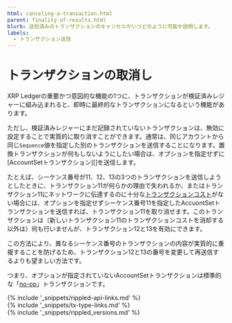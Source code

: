 ```yaml
---
html: canceling-a-transaction.html
parent: finality-of-results.html
blurb: 送信済みのトランザクションのキャンセルがいつどのように可能か説明します。
labels:
  - トランザクション送信
---
```

# トランザクションの取消し

XRP Ledgerの重要かつ意図的な機能の1つに、トランザクションが検証済みレジャーに組み込まれると、即時に最終的なトランザクションになるという機能があります。

ただし、検証済みレジャーにまだ記録されていないトランザクションは、無効に設定することで実質的に取り消すことができます。通常は、同じアカウントから同じ`Sequence`値を指定した別のトランザクションを送信することになります。置換トランザクションが何もしないようにしたい場合は、オプションを指定せずに[AccountSetトランザクション][]を送信します。

たとえば、シーケンス番号が11、12、13の3つのトランザクションを送信しようとしたときに、トランザクション11が何らかの理由で失われるか、またはトランザクション11にネットワークに伝達するのに十分な[トランザクションコスト](transaction-cost.html)がない場合には、オプションを指定せずシーケンス番号11を指定したAccuontSetトランザクションを送信すれば、トランザクション11を取り消せます。このトランザクションは（新しいトランザクション11のトランザクションコストを消却する以外は）何も行いませんが、トランザクション12と13を有効にできます。

この方法により、異なるシーケンス番号のトランザクションの内容が実質的に重複することを防げるため、トランザクション12と13の番号を変更して再送信するよりも望ましい方法です。

つまり、オプションが指定されていないAccountSetトランザクションは標準的な「[no-op](http://en.wikipedia.org/wiki/NOP)」トランザクションです。

<!--{# common link defs #}-->
{% include '_snippets/rippled-api-links.md' %}			
{% include '_snippets/tx-type-links.md' %}			
{% include '_snippets/rippled_versions.md' %}
